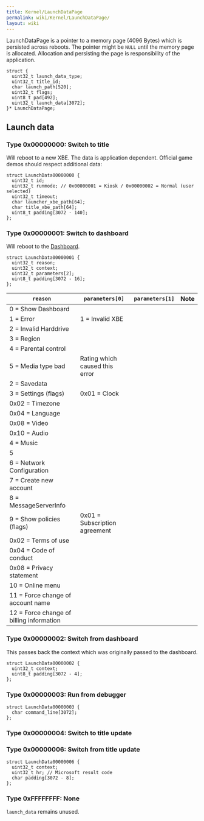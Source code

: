 ```yaml
---
title: Kernel/LaunchDataPage
permalink: wiki/Kernel/LaunchDataPage/
layout: wiki
---
```


LaunchDataPage is a pointer to a memory page (4096 Bytes) which is
persisted across reboots. The pointer might be `NULL` until the memory
page is allocated. Allocation and persisting the page is responsibility
of the application.

    struct {
      uint32_t launch_data_type;
      uint32_t title_id;
      char launch_path[520];
      uint32_t flags;
      uint8_t pad[492];
      uint32_t launch_data[3072];
    }* LaunchDataPage;

Launch data
-----------

### Type 0x00000000: Switch to title

Will reboot to a new XBE. The data is application dependent. Official
game demos should respect additional data:

    struct LaunchData00000000 {
      uint32_t id;
      uint32_t runmode; // 0x00000001 = Kiosk / 0x00000002 = Normal (user selected)
      uint32_t timeout;
      char launcher_xbe_path[64];
      char title_xbe_path[64];
      uint8_t padding[3072 - 140];
    };

### Type 0x00000001: Switch to dashboard

Will reboot to the [Dashboard](/wiki/Dashboard "wikilink").

    struct LaunchData00000001 {
      uint32_t reason;
      uint32_t context;
      uint32_t parameters[2];
      uint8_t padding[3072 - 16];
    };

| `reason`                                 | `parameters[0]`                | `parameters[1]` | Note |
|------------------------------------------|--------------------------------|-----------------|------|
| 0 = Show Dashboard                       |                                |                 |
| 1 = Error                                | 1 = Invalid XBE                |                 |      |
| 2 = Invalid Harddrive                    |                                |                 |
| 3 = Region                               |                                |                 |
| 4 = Parental control                     |                                |                 |
| 5 = Media type bad                       | Rating which caused this error |                 |
| 2 = Savedata                             |                                |                 |      |
| 3 = Settings (flags)                     | 0x01 = Clock                   |                 |      |
| 0x02 = Timezone                          |                                |                 |
| 0x04 = Language                          |                                |                 |
| 0x08 = Video                             |                                |                 |
| 0x10 = Audio                             |                                |                 |
| 4 = Music                                |                                |                 |      |
| 5                                        |                                |                 |      |
| 6 = Network Configuration                |                                |                 |      |
| 7 = Create new account                   |                                |                 |      |
| 8 = MessageServerInfo                    |                                |                 |      |
| 9 = Show policies (flags)                | 0x01 = Subscription agreement  |                 |      |
| 0x02 = Terms of use                      |                                |                 |
| 0x04 = Code of conduct                   |                                |                 |
| 0x08 = Privacy statement                 |                                |                 |
| 10 = Online menu                         |                                |                 |      |
| 11 = Force change of account name        |                                |                 |      |
| 12 = Force change of billing information |                                |                 |      |

### Type 0x00000002: Switch from dashboard

This passes back the context which was originally passed to the
dashboard.

    struct LaunchData00000002 {
      uint32_t context;
      uint8_t padding[3072 - 4];
    };

### Type 0x00000003: Run from debugger

    struct LaunchData00000003 {
      char command_line[3072];
    };

### Type 0x00000004: Switch to title update

### Type 0x00000006: Switch from title update

    struct LaunchData00000006 {
      uint32_t context;
      uint32_t hr; // Microsoft result code
      char padding[3072 - 8];
    };

### Type 0xFFFFFFFF: None

`launch_data` remains unused.
